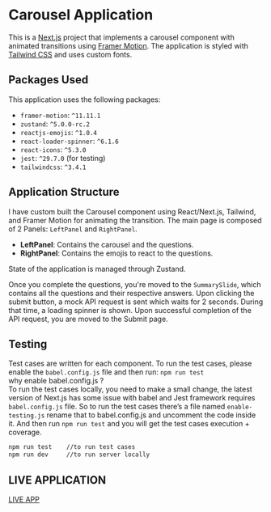 # Carousel Application

This is a [Next.js](https://nextjs.org) project that implements a carousel component with animated transitions using [Framer Motion](https://www.framer.com/motion/). The application is styled with [Tailwind CSS](https://tailwindcss.com) and uses custom fonts.

## Packages Used

This application uses the following packages:

- `framer-motion`: `^11.11.1`
- `zustand`: `^5.0.0-rc.2`
- `reactjs-emojis`: `^1.0.4`
- `react-loader-spinner`: `^6.1.6`
- `react-icons`: `^5.3.0`
- `jest`: `^29.7.0` (for testing)
- `tailwindcss`: `^3.4.1`

## Application Structure

I have custom built the Carousel component using React/Next.js, Tailwind, and Framer Motion for animating the transition. The main page is composed of 2 Panels: `LeftPanel` and `RightPanel`.

- **LeftPanel**: Contains the carousel and the questions.
- **RightPanel**: Contains the emojis to react to the questions.

State of the application is managed through Zustand.

Once you complete the questions, you're moved to the `SummarySlide`, which contains all the questions and their respective answers. Upon clicking the submit button, a mock API request is sent which waits for 2 seconds. During that time, a loading spinner is shown. Upon successful completion of the API request, you are moved to the Submit page.

## Testing

Test cases are written for each component. To run the test cases, please enable the `babel.config.js` file and then run: `npm run test` <br>
why enable babel.config.js ? <br>
To run the test cases locally, you need to make a small change, the latest version of Next.js has some issue with babel and Jest framework requires `babel.config.js` file. So to run the test cases there’s a file named `enable-testing.js` rename that to babel.config.js and uncomment the code inside it. And then run `npm run test` and you will get the test cases execution + coverage.

```bash
npm run test    //to run test cases
npm run dev     //to run server locally
```


## LIVE APPLICATION
[LIVE APP](https://jabir-khan-rak-test-app.vercel.app/)